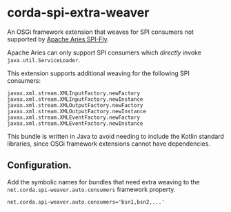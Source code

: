# corda-spi-extra-weaver
An OSGi framework extension that weaves for SPI consumers not supported by [Apache Aries SPI-Fly](https://github.com/apache/aries).

Apache Aries can only support SPI consumers which _directly_ invoke `java.util.ServiceLoader`.

This extension supports additional weaving for the following SPI consumers:
```
javax.xml.stream.XMLInputFactory.newFactory
javax.xml.stream.XMLInputFactory.newInstance
javax.xml.stream.XMLOutputFactory.newFactory
javax.xml.stream.XMLOutputFactory.newInstance
javax.xml.stream.XMLEventFactory.newFactory
javax.xml.stream.XMLEventFactory.newInstance
```

This bundle is written in Java to avoid needing to include the Kotlin standard
libraries, since OSGi framework extensions cannot have dependencies.

## Configuration.

Add the symbolic names for bundles that need extra weaving to the `net.corda.spi-weaver.auto.consumers` framework property.

```
net.corda.spi-weaver.auto.consumers='bsn1,bsn2,...'
```

